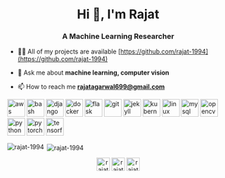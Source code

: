 <h1 align="center">Hi 👋, I'm Rajat</h1>
<h3 align="center">A Machine Learning Researcher</h3>

- 👨‍💻 All of my projects are available [https://github.com/rajat-1994](https://github.com/rajat-1994)

- 💬 Ask me about **machine learning, computer vision**

- 📫 How to reach me **rajatagarwal699@gmail.com**

<p align="left"><img src="https://devicons.github.io/devicon/devicon.git/icons/amazonwebservices/amazonwebservices-original-wordmark.svg" alt="aws" width="40" height="40"/> <img src="https://www.vectorlogo.zone/logos/gnu_bash/gnu_bash-icon.svg" alt="bash" width="40" height="40"/> <img src="https://devicons.github.io/devicon/devicon.git/icons/django/django-original.svg" alt="django" width="40" height="40"/> <img src="https://devicons.github.io/devicon/devicon.git/icons/docker/docker-original-wordmark.svg" alt="docker" width="40" height="40"/> <img src="https://www.vectorlogo.zone/logos/pocoo_flask/pocoo_flask-icon.svg" alt="flask" width="40" height="40"/> <img src="https://www.vectorlogo.zone/logos/git-scm/git-scm-icon.svg" alt="git" width="40" height="40"/> <img src="https://www.vectorlogo.zone/logos/jekyllrb/jekyllrb-icon.svg" alt="jekyll" width="40" height="40"/> <img src="https://www.vectorlogo.zone/logos/kubernetes/kubernetes-icon.svg" alt="kubernetes" width="40" height="40"/> <img src="https://devicons.github.io/devicon/devicon.git/icons/linux/linux-original.svg" alt="linux" width="40" height="40"/> <img src="https://devicons.github.io/devicon/devicon.git/icons/mysql/mysql-original-wordmark.svg" alt="mysql" width="40" height="40"/> <img src="https://www.vectorlogo.zone/logos/opencv/opencv-icon.svg" alt="opencv" width="40" height="40"/> <img src="https://devicons.github.io/devicon/devicon.git/icons/python/python-original.svg" alt="python" width="40" height="40"/> <img src="https://www.vectorlogo.zone/logos/pytorch/pytorch-icon.svg" alt="pytorch" width="40" height="40"/> <img src="https://www.vectorlogo.zone/logos/tensorflow/tensorflow-icon.svg" alt="tensorflow" width="40" height="40"/></p><p><img align="left" src="https://github-readme-stats.vercel.app/api/top-langs/?username=rajat-1994&layout=compact&hide=html" alt="rajat-1994" /></p>

<p>&nbsp;<img align="center" src="https://github-readme-stats.vercel.app/api?username=rajat-1994&show_icons=true" alt="rajat-1994" /></p>

<p align="center">
<a href="https://twitter.com/rajat_dv" target="blank"><img align="center" src="https://cdn.jsdelivr.net/npm/simple-icons@3.0.1/icons/twitter.svg" alt="rajat_dv" height="30" width="30" /></a>
<a href="https://linkedin.com/in/rajatagarwal94" target="blank"><img align="center" src="https://cdn.jsdelivr.net/npm/simple-icons@3.0.1/icons/linkedin.svg" alt="rajatagarwal94" height="30" width="30" /></a>
<a href="https://kaggle.com/rajat94" target="blank"><img align="center" src="https://cdn.jsdelivr.net/npm/simple-icons@3.0.1/icons/kaggle.svg" alt="rajat94" height="30" width="30" /></a>
</p>
